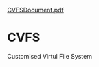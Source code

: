 [CVFSDocument.pdf](https://github.com/AdityaNivangune/CVFS/files/10754735/CVFSDocument.pdf)
# CVFS
Customised Virtul File System
